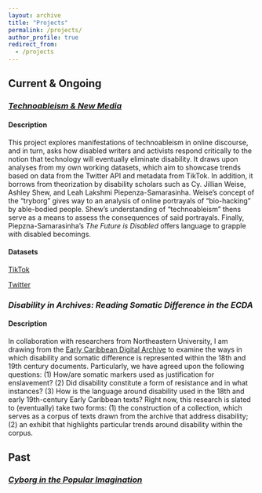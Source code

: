 ```yaml
---
layout: archive
title: "Projects"
permalink: /projects/
author_profile: true
redirect_from:
  - /projects
---
```



## Current & Ongoing 

### [*Technoableism & New Media*](https://doi.org/10.5281/zenodo.7897812)

#### Description

This project explores manifestations of technoableism in online discourse, and in turn, asks how disabled writers and activists respond critically to the notion that technology will eventually eliminate disability. It draws upon analyses from my own working datasets, which aim to showcase trends based on data from the Twitter API and metadata from TikTok.  In addition, it borrows from theorization by disability scholars such as Cy. Jillian Weise, Ashley Shew, and Leah Lakshmi Piepenza-Samarasinha. Weise’s concept of the “tryborg” gives way to an analysis of online portrayals of “bio-hacking” by able-bodied people. Shew’s understanding of “technoableism” thens serve as a means to assess the consequences of said portrayals. Finally, Piepzna-Samarasinha’s *The Future is Disabled* offers language to grapple with disabled becomings.

#### Datasets 
[TikTok](https://doi.org/10.5281/zenodo.7897928)

[Twitter](https://doi.org/10.5281/zenodo.7897938) 

### *Disability in Archives: Reading Somatic Difference in the ECDA*

#### Description 
In collaboration with researchers from Northeastern University, I am drawing from the [Early Caribbean Digital Archive](https://ecda.northeastern.edu/) to examine the ways in which disability and somatic difference is represented within the 18th and 19th century documents. Particularly, we have agreed upon the following questions: (1) How/are somatic markers used as justification for enslavement? (2) Did disability constitute a form of resistance and in what instances? (3) How is the language around disability used in the 18th and early 19th-century Early Caribbean texts? Right now, this research is slated to (eventually) take two forms: (1) the construction of a collection, which serves as a corpus of texts drawn from the archive that address disability; (2) an exhibit that highlights particular trends around disability within the corpus. 

## Past

### [*Cyborg in the Popular Imagination*](https://mdonabella.github.io/mdonabella.github.io-DH22/2022-05-09-finalproject-cyborgdata/)



